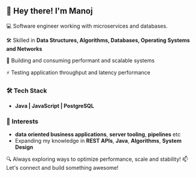 ## 👋 Hey there! I'm Manoj

💻 Software engineer working with microservices and databases.  

🛠️ Skilled in **Data Structures, Algorithms, Databases, Operating Systems and Networks**

🔗 Building and consuming performant and scalable systems

⚡ Testing application throughput and latency performance  

### 🛠 Tech Stack
- **Java | JavaScript | PostgreSQL**  

### 🚀 Interests  
- **data oriented business applications**, **server tooling**, **pipelines** etc
- Expanding my knowledge in **REST APIs**, **Java**, **Algorithms**, **System Design**

🔍 Always exploring ways to optimize performance, scale and stability!
📫 Let's connect and build something awesome!
